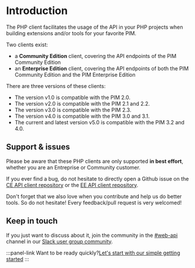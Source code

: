 # Introduction

The PHP client facilitates the usage of the API in your PHP projects when building extensions and/or tools for your favorite PIM.

Two clients exist: 
- a **Community Edition** client, covering the API endpoints of the PIM Community Edition
- an **Enterprise Edition** client, covering the API endpoints of both the PIM Community Edition and the PIM Enterprise Edition

There are three versions of these clients:
- The version v1.0 is compatible with the PIM 2.0.
- The version v2.0 is compatible with the PIM 2.1 and 2.2.
- The version v3.0 is compatible with the PIM 2.3.
- The version v4.0 is compatible with the PIM 3.0 and 3.1.
- The current and latest version v5.0 is compatible with the PIM 3.2 and 4.0.

## Support & issues
Please be aware that these PHP clients are only supported **in best effort**, whether you are an Entreprise or Community customer.

If you ever find a bug, do not hesitate to directly open a Github issue on the [CE API client repository](https://github.com/akeneo/php-api-client) or the [EE API client repository](https://github.com/akeneo/php-api-client-ee).

Don't forget that we also love when you contribute and help us do better tools. So do not hesitate! Every feedback/pull request is very welcomed! 


## Keep in touch
If you just want to discuss about it, join the community in the [#web-api](https://akeneopim-ug.slack.com/messages/web-api/) channel in our [Slack user group community](https://akeneopim-ug.slack.com/).

:::panel-link Want to be ready quickly?[Let's start with our simple getting started](/php-client/getting-started.html)
:::
